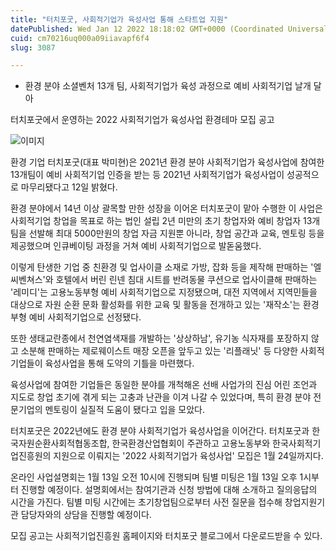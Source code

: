 ```yaml
---
title: "터치포굿, 사회적기업가 육성사업 통해 스타트업 지원"
datePublished: Wed Jan 12 2022 18:18:02 GMT+0000 (Coordinated Universal Time)
cuid: cm70216uq000a09iiavapf6f4
slug: 3087

---
```



- 환경 분야 소셜벤처 13개 팀, 사회적기업가 육성 과정으로 예비 사회적기업 날개 달아

터치포굿에서 운영하는 2022 사회적기업가 육성사업 환경테마 모집 공고

![이미지](https://cdn.hashnode.com/res/hashnode/image/upload/v1739252499982/762a9c97-9cc4-4c95-b7f5-47391e98aa40.jpeg)

환경 기업 터치포굿(대표 박미현)은 2021년 환경 분야 사회적기업가 육성사업에 참여한 13개팀이 예비 사회적기업 인증을 받는 등 2021년 사회적기업가 육성사업이 성공적으로 마무리됐다고 12일 밝혔다.

환경 분야에서 14년 이상 괄목할 만한 성장을 이어온 터치포굿이 맡아 수행한 이 사업은 사회적기업 창업을 목표로 하는 법인 설립 2년 미만의 초기 창업자와 예비 창업자 13개 팀을 선발해 최대 5000만원의 창업 자금 지원뿐 아니라, 창업 공간과 교육, 멘토링 등을 제공했으며 인큐베이팅 과정을 거쳐 예비 사회적기업으로 발돋움했다.

이렇게 탄생한 기업 중 친환경 및 업사이클 소재로 가방, 잡화 등을 제작해 판매하는 '엘씨벤쳐스'와 호텔에서 버린 린넨 침대 시트를 반려동물 쿠션으로 업사이클해 판매하는 '레미디'는 고용노동부형 예비 사회적기업으로 지정됐으며, 대전 지역에서 지역민들을 대상으로 자원 순환 문화 활성화를 위한 교육 및 활동을 전개하고 있는 '재작소'는 환경부형 예비 사회적기업으로 선정됐다.

또한 생태교란종에서 천연염색재를 개발하는 '상상하남', 유기농 식자재를 포장하지 않고 소분해 판매하는 제로웨이스트 매장 오픈을 앞두고 있는 '리플래닛' 등 다양한 사회적기업들이 육성사업을 통해 도약의 기틀을 마련했다.

육성사업에 참여한 기업들은 동일한 분야를 개척해온 선배 사업가의 진심 어린 조언과 지도로 창업 초기에 겪게 되는 고충과 난관을 이겨 나갈 수 있었다며, 특히 환경 분야 전문기업의 멘토링이 실질적 도움이 됐다고 입을 모았다.

터치포굿은 2022년에도 환경 분야 사회적기업가 육성사업을 이어간다. 터치포굿과 한국자원순환사회적협동조합, 한국환경산업협회이 주관하고 고용노동부와 한국사회적기업진흥원의 지원으로 이뤄지는 '2022 사회적기업가 육성사업' 모집은 1월 24일까지다.

온라인 사업설명회는 1월 13일 오전 10시에 진행되며 팀별 미팅은 1월 13일 오후 1시부터 진행할 예정이다. 설명회에서는 참여기관과 신청 방법에 대해 소개하고 질의응답의 시간을 가진다. 팀별 미팅 시간에는 초기창업팀으로부터 사전 질문을 접수해 창업지원기관 담당자와의 상담을 진행할 예정이다.

모집 공고는 사회적기업진흥원 홈페이지와 터치포굿 블로그에서 다운로드받을 수 있다.